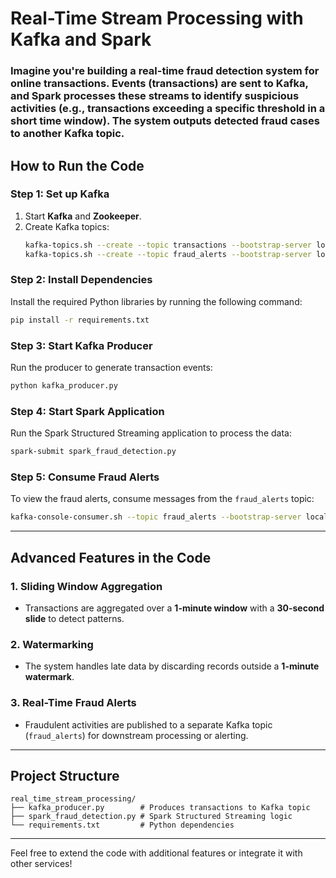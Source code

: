 # Real-Time Stream Processing with Kafka and Spark

### Imagine you're building a real-time fraud detection system for online transactions. Events (transactions) are sent to Kafka, and Spark processes these streams to identify suspicious activities (e.g., transactions exceeding a specific threshold in a short time window). The system outputs detected fraud cases to another Kafka topic.


## How to Run the Code

### Step 1: Set up Kafka
1. Start **Kafka** and **Zookeeper**.
2. Create Kafka topics:
   ```bash
   kafka-topics.sh --create --topic transactions --bootstrap-server localhost:9092
   kafka-topics.sh --create --topic fraud_alerts --bootstrap-server localhost:9092
   ```

### Step 2: Install Dependencies
Install the required Python libraries by running the following command:
```bash
pip install -r requirements.txt
```

### Step 3: Start Kafka Producer
Run the producer to generate transaction events:
```bash
python kafka_producer.py
```

### Step 4: Start Spark Application
Run the Spark Structured Streaming application to process the data:
```bash
spark-submit spark_fraud_detection.py
```

### Step 5: Consume Fraud Alerts
To view the fraud alerts, consume messages from the `fraud_alerts` topic:
```bash
kafka-console-consumer.sh --topic fraud_alerts --bootstrap-server localhost:9092
```

---

## Advanced Features in the Code

### 1. **Sliding Window Aggregation**
- Transactions are aggregated over a **1-minute window** with a **30-second slide** to detect patterns.

### 2. **Watermarking**
- The system handles late data by discarding records outside a **1-minute watermark**.

### 3. **Real-Time Fraud Alerts**
- Fraudulent activities are published to a separate Kafka topic (`fraud_alerts`) for downstream processing or alerting.

---

## Project Structure
```plaintext
real_time_stream_processing/
├── kafka_producer.py        # Produces transactions to Kafka topic
├── spark_fraud_detection.py # Spark Structured Streaming logic
└── requirements.txt         # Python dependencies
```

---

Feel free to extend the code with additional features or integrate it with other services!
